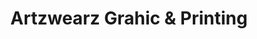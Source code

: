 ---
title: "Artzwearz Grahic & Printing"
url: /south-carthage/artzwearz-grahic-und-printing/
shop: Kleidung
---